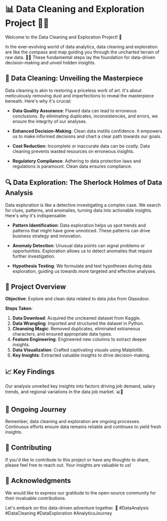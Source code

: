 # 📊 Data Cleaning and Exploration Project 🕵️‍♂️

Welcome to the Data Cleaning and Exploration Project! 🚀

In the ever-evolving world of data analytics, data cleaning and exploration are like the compass and map guiding you through the uncharted terrain of raw data. 🧭💼 These fundamental steps lay the foundation for data-driven decision-making and unveil hidden insights.

## 🧹 Data Cleaning: Unveiling the Masterpiece

Data cleaning is akin to restoring a priceless work of art. It's about meticulously removing dust and imperfections to reveal the masterpiece beneath. Here's why it's crucial:

- **Data Quality Assurance**: Flawed data can lead to erroneous conclusions. By eliminating duplicates, inconsistencies, and errors, we ensure the integrity of our analyses.

- **Enhanced Decision-Making**: Clean data instills confidence. It empowers us to make informed decisions and chart a clear path towards our goals.

- **Cost Reduction**: Incomplete or inaccurate data can be costly. Data cleaning prevents wasted resources on erroneous insights.

- **Regulatory Compliance**: Adhering to data protection laws and regulations is paramount. Clean data ensures compliance.

## 🔍 Data Exploration: The Sherlock Holmes of Data Analysis

Data exploration is like a detective investigating a complex case. We search for clues, patterns, and anomalies, turning data into actionable insights. Here's why it's indispensable:

- **Pattern Identification**: Data exploration helps us spot trends and patterns that might have gone unnoticed. These patterns can drive business strategy and innovation.

- **Anomaly Detection**: Unusual data points can signal problems or opportunities. Exploration allows us to detect anomalies that require further investigation.

- **Hypothesis Testing**: We formulate and test hypotheses during data exploration, guiding us towards more targeted and effective analyses.

## 🚀 Project Overview

**Objective**: Explore and clean data related to data jobs from Glassdoor.

**Steps Taken**:

1. **Data Download**: Acquired the uncleaned dataset from Kaggle.
2. **Data Wrangling**: Imported and structured the dataset in Python.
3. **Cleansing Magic**: Removed duplicates, eliminated extraneous characters, and ensured appropriate data types.
4. **Feature Engineering**: Engineered new columns to extract deeper insights.
5. **Data Visualization**: Crafted captivating visuals using Matplotlib.
6. **Key Insights**: Extracted valuable insights to drive decision-making.

## 📈 Key Findings

Our analysis unveiled key insights into factors driving job demand, salary trends, and regional variations in the data job market. 📊🧠

## 🔄 Ongoing Journey

Remember, data cleaning and exploration are ongoing processes. Continuous efforts ensure data remains reliable and continues to yield fresh insights.

## 🤝 Contributing

If you'd like to contribute to this project or have any thoughts to share, please feel free to reach out. Your insights are valuable to us!

## 🙏 Acknowledgments

We would like to express our gratitude to the open-source community for their invaluable contributions.

Let's embark on this data-driven adventure together. 🌟 #DataAnalysis #DataCleaning #DataExploration #AnalyticsJourney
